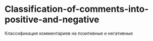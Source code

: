 # Classification-of-comments-into-positive-and-negative
Классификация комментариев на позитивные и негативные
